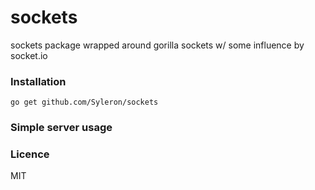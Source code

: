 # sockets
sockets package wrapped around gorilla sockets w/ some influence by socket.io

### Installation

    go get github.com/Syleron/sockets
    
### Simple server usage

### Licence

MIT
